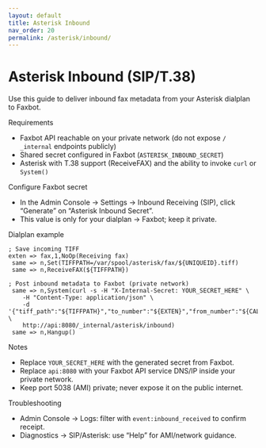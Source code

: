 ```yaml
---
layout: default
title: Asterisk Inbound
nav_order: 20
permalink: /asterisk/inbound/
---
```


# Asterisk Inbound (SIP/T.38)

Use this guide to deliver inbound fax metadata from your Asterisk dialplan to Faxbot.

Requirements
- Faxbot API reachable on your private network (do not expose `/ _internal` endpoints publicly)
- Shared secret configured in Faxbot (`ASTERISK_INBOUND_SECRET`)
- Asterisk with T.38 support (ReceiveFAX) and the ability to invoke `curl` or `System()`

Configure Faxbot secret
- In the Admin Console → Settings → Inbound Receiving (SIP), click “Generate” on “Asterisk Inbound Secret”.
- This value is only for your dialplan → Faxbot; keep it private.

Dialplan example
```
; Save incoming TIFF
exten => fax,1,NoOp(Receiving fax)
 same => n,Set(TIFFPATH=/var/spool/asterisk/fax/${UNIQUEID}.tiff)
 same => n,ReceiveFAX(${TIFFPATH})

; Post inbound metadata to Faxbot (private network)
 same => n,System(curl -s -H "X-Internal-Secret: YOUR_SECRET_HERE" \
    -H "Content-Type: application/json" \
    -d '{"tiff_path":"${TIFFPATH}","to_number":"${EXTEN}","from_number":"${CALLERID(num)}","faxstatus":"${FAXSTATUS}","faxpages":"${FAXPAGES}","uniqueid":"${UNIQUEID}"}' \
    http://api:8080/_internal/asterisk/inbound)
 same => n,Hangup()
```

Notes
- Replace `YOUR_SECRET_HERE` with the generated secret from Faxbot.
- Replace `api:8080` with your Faxbot API service DNS/IP inside your private network.
- Keep port 5038 (AMI) private; never expose it on the public internet.

Troubleshooting
- Admin Console → Logs: filter with `event:inbound_received` to confirm receipt.
- Diagnostics → SIP/Asterisk: use “Help” for AMI/network guidance.

